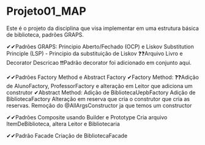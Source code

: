 # Projeto01_MAP
Este é o projeto da disciplina que visa implementar em uma estrutura básica de biblioteca, padrões GRAPS.

✔✔Padrões GRAPS: Principio Aberto/Fechado (OCP) e Liskov Substitution Principle (LSP) - Principio da substituição de Liskov
 ❓❓Arquivo Livro e Decorator Descricao
 ❗❗Padrão decorator foi adicionado em conjunto aqui.

✔✔Padrões Factory Method e Abstract Factory
✔Factory Method: 
❓❓Adição de AlunoFactory, ProfessorFactory e alteração em Leitor que adiciona um construtor
✔Abstract Method:
Adição de BibliotecaUepbFactory
Adição de BibliotecaFactory 
Alteração em reserva que cria o construtor que cria as reservas.
Remoção do @AllArgsConstructor ja que temos um constructor

✔✔Padrões Composite usando Builder e Prototype
Cria arquivo ItemDeBiblioteca, altera Leitor e Bibliotecaria 

✔✔Padrão Facade
Criação de BibliotecaFacade

